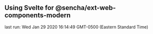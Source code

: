 ## Using Svelte for @sencha/ext-web-components-modern

last run: Wed Jan 29 2020 16:14:49 GMT-0500 (Eastern Standard Time)